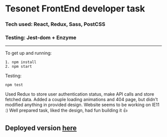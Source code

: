 # Tesonet FrontEnd developer task

### Tech used: React, Redux, Sass, PostCSS

### Testing: Jest-dom + Enzyme

---

To get up and running:

```
1. npm install
2. npm start
```

Testing:

```
npm test
```

Used Redux to store user authentication status, make API calls and store fetched data.
Added a couple loading animations and 404 page, but didn't modified anything in provided design. Website seems to be working on IE11 :)
Well prepared task, liked the design, had fun building it 👍

## Deployed version [here](https://mopixels.github.io/testio-deployed/#/)
